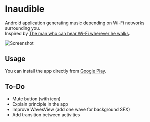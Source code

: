 # Inaudible

Android application generating music depending on Wi-Fi networks surrounding you.  
Inspired by [The man who can hear Wi-Fi wherever he walks](https://www.newscientist.com/article/mg22429952-300-the-man-who-can-hear-wi-fi-wherever-he-walks/).

![Screenshot](https://raw.githubusercontent.com/thdoteo/inaudible/master/screenshot.png)  

## Usage

You can install the app directly from [Google Play](https://play.google.com/store/apps/details?id=com.thdoteo.inaudible&hl=en).

## To-Do

- Mute button (with icon)
- Explain principle in the app
- Improve WavesView (add one wave for background SFX)
- Add transition between activities